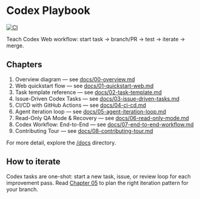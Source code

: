 # Codex Playbook

[![CI](https://github.com/draeician/codex-hello-world/actions/workflows/ci.yml/badge.svg)](https://github.com/draeician/codex-hello-world/actions/workflows/ci.yml)

Teach Codex Web workflow: start task → branch/PR → test → iterate → merge.

## Chapters

1. Overview diagram — see [docs/00-overview.md](docs/00-overview.md)
2. Web quickstart flow — see [docs/01-quickstart-web.md](docs/01-quickstart-web.md)
3. Task template reference — see [docs/02-task-template.md](docs/02-task-template.md)
4. Issue-Driven Codex Tasks — see [docs/03-issue-driven-tasks.md](docs/03-issue-driven-tasks.md)
5. CI/CD with GitHub Actions — see [docs/04-ci-cd.md](docs/04-ci-cd.md)
6. Agent iteration loop — see [docs/05-agent-iteration-loop.md](docs/05-agent-iteration-loop.md)
7. Read-Only QA Mode & Recovery — see [docs/06-read-only-mode.md](docs/06-read-only-mode.md)
8. Codex Workflow: End-to-End — see [docs/07-end-to-end-workflow.md](docs/07-end-to-end-workflow.md)
9. Contributing Tour — see [docs/08-contributing-tour.md](docs/08-contributing-tour.md)

For more detail, explore the [/docs](docs) directory.

## How to iterate
Codex tasks are one-shot: start a new task, issue, or review loop for each improvement pass. Read [Chapter 05](docs/05-agent-iteration-loop.md) to plan the right iteration pattern for your branch.

